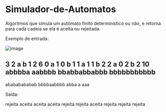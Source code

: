 # Simulador-de-Automatos

Algoritmos que simula um autômato finito determinístico ou não, e retorna para cada cadeia se ela é aceita ou rejeitada.

Exemplo de entrada:

![image](https://user-images.githubusercontent.com/35939169/115295252-ec01ae00-a12f-11eb-9233-8282734c3e51.png)

3
2 a b
1 2
6
0 a 1
0 b 1
1 a 1
1 b 2
2 a 0
2 b 2
10
abbbba
aabbbb
bbabbabbabbb
bbbbbbbbbbb
-
abababababab
bbbbaabbbb
abba
a
aaa

Saída:

rejeita
aceita
aceita
aceita
rejeita
rejeita
aceita
rejeita
rejeita
rejeita

